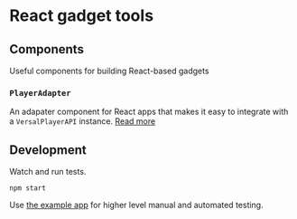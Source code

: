 # React gadget tools

## Components

Useful components for building React-based gadgets

### `PlayerAdapter`

An adapater component for React apps that makes it easy to integrate with a `VersalPlayerAPI` instance. [Read more](components/player_adapter/README.md)

## Development

Watch and run tests.

```
npm start
```

Use [the example app](https://github.com/Versal/react-gadget-tools) for higher level manual and automated testing.
